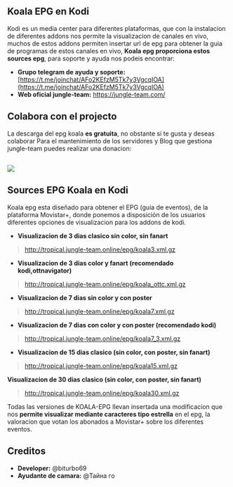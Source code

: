 ## Koala EPG en Kodi

Kodi es un media center para diferentes plataformas, que con la instalacion de diferentes addons nos permite la visualizacion de canales en vivo, muchos de estos addons  permiten insertar url de epg para obtener la guia de programas de estos canales en vivo, **Koala epg proporciona estos sources epg**, para soporte y ayuda nos podeis encontrar:
*   **Grupo telegram de ayuda y soporte:** [https://t.me/joinchat/AFo2KEfzM5Tk7y3VgcqIOA](https://t.me/joinchat/AFo2KEfzM5Tk7y3VgcqIOA)
*   **Web oficial jungle-team:** https://jungle-team.com/

## Colabora con el projecto
La descarga del epg koala  **es gratuita**, no obstante si te gusta y deseas colaborar Para el mantenimiento de los servidores y Blog que gestiona jungle-team puedes realizar una donacion:

## [![](https://jungle-team.com/wp-content/uploads/2022/08/paypal-logo-4.png)](https://www.paypal.me/jungleteam)


## Sources EPG Koala en Kodi

Koala epg esta diseñado para obtener el EPG (guia de eventos), de la plataforma Movistar+, donde ponemos a disposición de los usuarios diferentes opciones de visualizacion para los addons de kodi.

 - **Visualizacion de 3 dias clasico sin color, sin fanart** 

> http://tropical.jungle-team.online/epg/koala3.xml.gz

 - **Visualizacion de 3 dias color y fanart (recomendado kodi,ottnavigator)**

> http://tropical.jungle-team.online/epg/koala_ottc.xml.gz

 - **Visualizacion de 7 dias sin color y con poster**

> http://tropical.jungle-team.online/epg/koala7.xml.gz

 - **Visualizacion de 7 dias con color y con poster (recomendado kodi)**

> http://tropical.jungle-team.online/epg/koala7_3.xml.gz

 - **Visualizacion de 15 dias clasico (sin color, con poster, sin fanart)**

> http://tropical.jungle-team.online/epg/koala15.xml.gz

**Visualizacion de 30 dias clasico (sin color, con poster, sin fanart)**

> http://tropical.jungle-team.online/epg/koala30.xml.gz

Todas las versiones de KOALA-EPG llevan insertada una modificacion que nos **permite visualizar mediante caracteres tipo estrella** en el epg, la valoracion que votan los abonados a Movistar+ sobre los diferentes eventos.

## Creditos

 - **Developer:** @biturbo69
 - **Ayudante de camara:** @Тайна го
